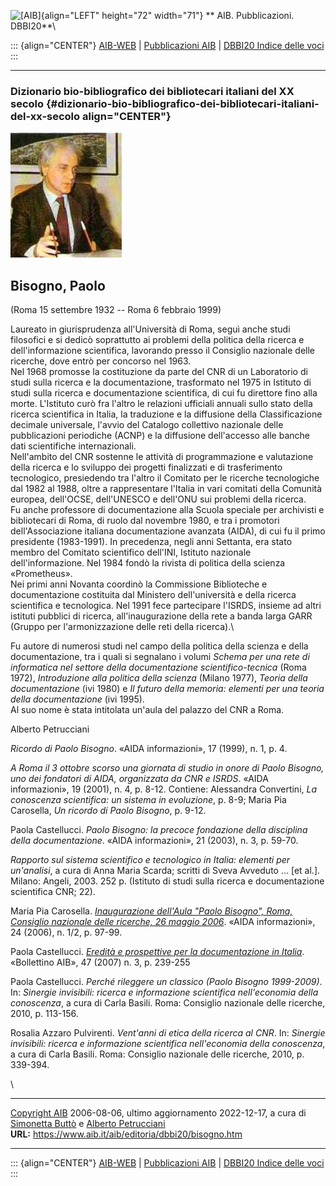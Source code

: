 ![\[AIB\]](/aib/wi/aibv72.gif){align="LEFT" height="72" width="71"}
** AIB. Pubblicazioni. DBBI20**\

::: {align="CENTER"}
[AIB-WEB](/) \| [Pubblicazioni AIB](/pubblicazioni/) \| [DBBI20 Indice
delle voci](dbbi20.htm)
:::

------------------------------------------------------------------------

### Dizionario bio-bibliografico dei bibliotecari italiani del XX secolo {#dizionario-bio-bibliografico-dei-bibliotecari-italiani-del-xx-secolo align="CENTER"}

![\[Ritratto\]](bisogno.jpg)

## Bisogno, Paolo

(Roma 15 settembre 1932 -- Roma 6 febbraio 1999)

Laureato in giurisprudenza all\'Università di Roma, seguì anche studi
filosofici e si dedicò soprattutto ai problemi della politica della
ricerca e dell\'informazione scientifica, lavorando presso il Consiglio
nazionale delle ricerche, dove entrò per concorso nel 1963.\
Nel 1968 promosse la costituzione da parte del CNR di un Laboratorio di
studi sulla ricerca e la documentazione, trasformato nel 1975 in
Istituto di studi sulla ricerca e documentazione scientifica, di cui fu
direttore fino alla morte. L\'Istituto curò fra l\'altro le relazioni
ufficiali annuali sullo stato della ricerca scientifica in Italia, la
traduzione e la diffusione della Classificazione decimale universale,
l\'avvio del Catalogo collettivo nazionale delle pubblicazioni
periodiche (ACNP) e la diffusione dell\'accesso alle banche dati
scientifiche internazionali.\
Nell\'ambito del CNR sostenne le attività di programmazione e
valutazione della ricerca e lo sviluppo dei progetti finalizzati e di
trasferimento tecnologico, presiedendo tra l\'altro il Comitato per le
ricerche tecnologiche dal 1982 al 1988, oltre a rappresentare l\'Italia
in vari comitati della Comunità europea, dell\'OCSE, dell\'UNESCO e
dell\'ONU sui problemi della ricerca.\
Fu anche professore di documentazione alla Scuola speciale per
archivisti e bibliotecari di Roma, di ruolo dal novembre 1980, e tra i
promotori dell\'Associazione italiana documentazione avanzata (AIDA), di
cui fu il primo presidente (1983-1991). In precedenza, negli anni
Settanta, era stato membro del Comitato scientifico dell\'INI, Istituto
nazionale dell\'informazione. Nel 1984 fondò la rivista di politica
della scienza «Prometheus».\
Nei primi anni Novanta coordinò la Commissione Biblioteche e
documentazione costituita dal Ministero dell\'università e della ricerca
scientifica e tecnologica. Nel 1991 fece partecipare l\'ISRDS, insieme
ad altri istituti pubblici di ricerca, all\'inaugurazione della rete a
banda larga GARR (Gruppo per l\'armonizzazione delle reti della
ricerca).\

Fu autore di numerosi studi nel campo della politica della scienza e
della documentazione, tra i quali si segnalano i volumi *Schema per una
rete di informatica nel settore della documentazione
scientifico-tecnica* (Roma 1972), *Introduzione alla politica della
scienza* (Milano 1977), *Teoria della documentazione* (ivi 1980) e *Il
futuro della memoria: elementi per una teoria della documentazione* (ivi
1995).\
Al suo nome è stata intitolata un\'aula del palazzo del CNR a Roma.

Alberto Petrucciani

*Ricordo di Paolo Bisogno*. «AIDA informazioni», 17 (1999), n. 1, p. 4.

*A Roma il 3 ottobre scorso una giornata di studio in onore di Paolo
Bisogno, uno dei fondatori di AIDA, organizzata da CNR e ISRDS*. «AIDA
informazioni», 19 (2001), n. 4, p. 8-12. Contiene: Alessandra
Convertini, *La conoscenza scientifica: un sistema in evoluzione*, p.
8-9; Maria Pia Carosella, *Un ricordo di Paolo Bisogno*, p. 9-12.

Paola Castellucci. *Paolo Bisogno: la precoce fondazione della
disciplina della documentazione*. «AIDA informazioni», 21 (2003), n. 3,
p. 59-70.

*Rapporto sul sistema scientifico e tecnologico in Italia: elementi per
un\'analisi*, a cura di Anna Maria Scarda; scritti di Sveva Avveduto
\... \[et al.\]. Milano: Angeli, 2003. 252 p. (Istituto di studi sulla
ricerca e documentazione scientifica CNR; 22).

Maria Pia Carosella. [*Inaugurazione dell\'Aula \"Paolo Bisogno\", Roma,
Consiglio nazionale delle ricerche, 26 maggio
2006*](http://www.aidainformazioni.it/pub/carosella122006.html). «AIDA
informazioni», 24 (2006), n. 1/2, p. 97-99.

Paola Castellucci. *[Eredità e prospettive per la documentazione in
Italia](https://bollettino.aib.it/article/view/5245/5012)*. «Bollettino
AIB», 47 (2007) n. 3, p. 239-255

Paola Castellucci. *Perché rileggere un classico (Paolo Bisogno
1999-2009)*. In: *Sinergie invisibili: ricerca e informazione
scientifica nell\'economia della conoscenza*, a cura di Carla Basili.
Roma: Consiglio nazionale delle ricerche, 2010, p. 113-156.

Rosalia Azzaro Pulvirenti. *Vent\'anni di etica della ricerca al CNR*.
In: *Sinergie invisibili: ricerca e informazione scientifica
nell\'economia della conoscenza*, a cura di Carla Basili. Roma:
Consiglio nazionale delle ricerche, 2010, p. 339-394.

\

------------------------------------------------------------------------

[Copyright AIB](/su-questo-sito/dichiarazione-di-copyright-aib-web/)
2006-08-06, ultimo aggiornamento 2022-12-17, a cura di [Simonetta
Buttò](/aib/redazione3.htm) e [Alberto
Petrucciani](/su-questo-sito/redazione-aib-web/)\
**URL:** https://www.aib.it/aib/editoria/dbbi20/bisogno.htm

------------------------------------------------------------------------

::: {align="CENTER"}
[AIB-WEB](/) \| [Pubblicazioni AIB](/pubblicazioni/) \| [DBBI20 Indice
delle voci](dbbi20.htm)
:::
